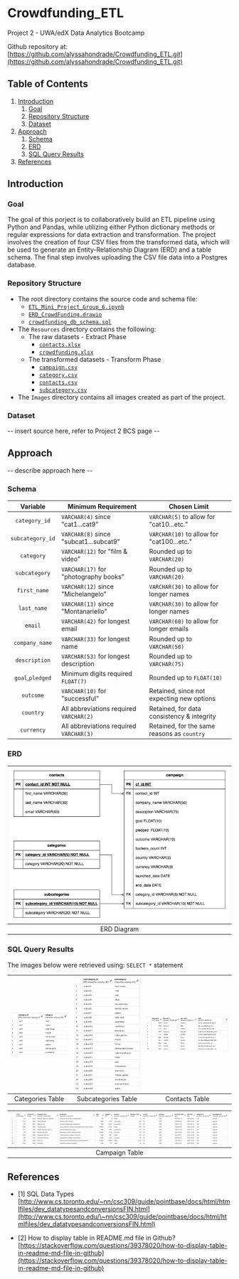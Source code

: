 # Crowdfunding_ETL
Project 2 - UWA/edX Data Analytics Bootcamp

Github repository at: [https://github.com/alyssahondrade/Crowdfunding_ETL.git](https://github.com/alyssahondrade/Crowdfunding_ETL.git)

## Table of Contents
1. [Introduction](https://github.com/alyssahondrade/Crowdfunding_ETL/blob/main/README.md#introduction)
    1. [Goal](https://github.com/alyssahondrade/Crowdfunding_ETL/blob/main/README.md#goal)
    2. [Repository Structure](https://github.com/alyssahondrade/Crowdfunding_ETL/blob/main/README.md#repository-structure)
    3. [Dataset](https://github.com/alyssahondrade/Crowdfunding_ETL/blob/main/README.md#dataset)
2. [Approach](https://github.com/alyssahondrade/Crowdfunding_ETL/blob/main/README.md#approach)
    1. [Schema](https://github.com/alyssahondrade/Crowdfunding_ETL/blob/main/README.md#schema)
    2. [ERD](https://github.com/alyssahondrade/Crowdfunding_ETL/blob/main/README.md#erd)
    3. [SQL Query Results](https://github.com/alyssahondrade/Crowdfunding_ETL/blob/main/README.md#sql-query-results)
3. [References](https://github.com/alyssahondrade/Crowdfunding_ETL/blob/main/README.md#references)


## Introduction

### Goal
The goal of this porject is to collaboratively build an ETL pipeline using Python and Pandas, while utilizing either Python dictionary methods or regular expressions for data extraction and transformation. The project involves the creation of four CSV files from the transformed data, which will be used to generate an Entity-Relationship Diagram (ERD) and a table schema. The final step involves uploading the CSV file data into a Postgres database.

### Repository Structure
- The root directory contains the source code and schema file:
    - [`ETL_Mini_Project_Group_6.ipynb`](https://github.com/alyssahondrade/Crowdfunding_ETL/blob/main/ETL_Mini_Project_Group_6.ipynb)
    - [`ERD_CrowdFunding.drawio`]()
    - [`crowdfunding_db_schema.sql`](https://github.com/alyssahondrade/Crowdfunding_ETL/blob/main/crowdfunding_db_schema.sql)
- The `Resources` directory contains the following:
    - The raw datasets - Extract Phase
        - [`contacts.xlsx`](https://github.com/alyssahondrade/Crowdfunding_ETL/blob/main/Resources/contacts.xlsx)
        - [`crowdfunding.xlsx`](https://github.com/alyssahondrade/Crowdfunding_ETL/blob/main/Resources/crowdfunding.xlsx)
    - The transformed datasets - Transform Phase
        - [`campaign.csv`](https://github.com/alyssahondrade/Crowdfunding_ETL/blob/main/Resources/campaign.csv)
        - [`category.csv`](https://github.com/alyssahondrade/Crowdfunding_ETL/blob/main/Resources/category.csv)
        - [`contacts.csv`](https://github.com/alyssahondrade/Crowdfunding_ETL/blob/main/Resources/contacts.csv)
        - [`subcategory.csv`](https://github.com/alyssahondrade/Crowdfunding_ETL/blob/main/Resources/subcategory.csv)
- The `Images` directory contains all images created as part of the project.

### Dataset
-- insert source here, refer to Project 2 BCS page --


## Approach
-- describe approach here --

### Schema
Variable | Minimum Requirement | Chosen Limit
:---: | --- | ---
`category_id` | `VARCHAR(4)` since "cat1...cat9" | `VARCHAR(5)` to allow for "cat10...etc."
`subcategory_id` | `VARCHAR(8)` since "subcat1...subcat9" | `VARCHAR(10)` to allow for "cat100...etc."
`category` | `VARCHAR(12)` for "film & video" | Rounded up to `VARCHAR(20)`
`subcategory` | `VARCHAR(17)` for "photography books" | Rounded up to `VARCHAR(20)`
`first_name` | `VARCHAR(12)` since "Michelangelo" | `VARCHAR(30)` to allow for longer names
`last_name` | `VARCHAR(13)` since "Montanariello" | `VARCHAR(30)` to allow for longer names
`email` | `VARCHAR(42)` for longest email | `VARCHAR(60)` to allow for longer emails
`company_name` | `VARCHAR(33)` for longest name | Rounded up to `VARCHAR(50)`
`description` | `VARCHAR(53)` for longest description  | Rounded up to `VARCHAR(75)`
`goal`,`pledged` | Minimum digits required `FLOAT(7)` | Rounded up to `FLOAT(10)`
`outcome` | `VARCHAR(10)` for "successful" | Retained, since not expecting new options
`country` | All abbreviations required `VARCHAR(2)` | Retained, for data consistency & integrity
`currency` | All abbreviations required `VARCHAR(3)` | Retained, for the same reasons as `country`

### ERD
|![ERD diagram](https://github.com/alyssahondrade/Crowdfunding_ETL/blob/main/Images/CrowdFunding_ERD.png)|
|:---:|
|ERD Diagram|

### SQL Query Results
The images below were retrieved using: `SELECT *` statement

|![categories_table](https://github.com/alyssahondrade/Crowdfunding_ETL/blob/main/Images/categories_table.png)|![subcategories_table](https://github.com/alyssahondrade/Crowdfunding_ETL/blob/main/Images/subcategories_table.png)|![contacts_table](https://github.com/alyssahondrade/Crowdfunding_ETL/blob/main/Images/contacts_table.png)|
|:---:|:---:|:---:|
|Categories Table|Subcategories Table|Contacts Table|

|![campaign_table](https://github.com/alyssahondrade/Crowdfunding_ETL/blob/main/Images/campaign_table.png)|
|:---:|
|Campaign Table|

## References
- [1] SQL Data Types [http://www.cs.toronto.edu/~nn/csc309/guide/pointbase/docs/html/htmlfiles/dev_datatypesandconversionsFIN.html](http://www.cs.toronto.edu/\~nn/csc309/guide/pointbase/docs/html/htmlfiles/dev_datatypesandconversionsFIN.html)

- [2] How to display table in README.md file in Github? [https://stackoverflow.com/questions/39378020/how-to-display-table-in-readme-md-file-in-github](https://stackoverflow.com/questions/39378020/how-to-display-table-in-readme-md-file-in-github)
